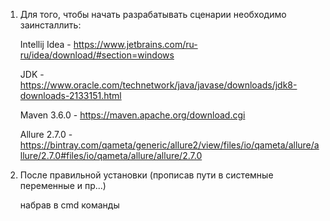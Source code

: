 
1) Для того, чтобы начать разрабатывать сценарии необходимо заинсталлить:

    Intellij Idea - https://www.jetbrains.com/ru-ru/idea/download/#section=windows
    
    JDK - https://www.oracle.com/technetwork/java/javase/downloads/jdk8-downloads-2133151.html
    
    Maven 3.6.0 - https://maven.apache.org/download.cgi
    
    Allure 2.7.0 - https://bintray.com/qameta/generic/allure2/view/files/io/qameta/allure/allure/2.7.0#files/io/qameta/allure/allure/2.7.0
    
    
2) После правильной установки (прописав пути в системные переменные и пр...)

    набрав в cmd команды 
    